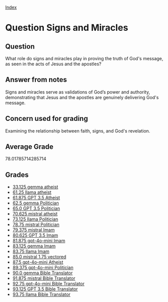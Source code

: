 
[Index](../../index.md)
# Question Signs and Miracles
## Question
What role do signs and miracles play in proving the truth of God's message, as seen in the acts of Jesus and the apostles?

## Answer from notes
Signs and miracles serve as validations of God’s power and authority, demonstrating that Jesus and the apostles are genuinely delivering God's message.

## Concern used for grading
Examining the relationship between faith, signs, and God's revelation.

## Average Grade
78.01785714285714

## Grades
 * [33.125 gemma atheist](../answers/gemma_atheist/Signs_and_Miracles.md)
 * [61.25 llama atheist](../answers/llama_atheist/Signs_and_Miracles.md)
 * [61.875 GPT 3.5 Atheist](../answers/GPT_3.5_Atheist/Signs_and_Miracles.md)
 * [62.5 gemma Politician](../answers/gemma_Politician/Signs_and_Miracles.md)
 * [65.0 GPT 3.5 Politician](../answers/GPT_3.5_Politician/Signs_and_Miracles.md)
 * [70.625 mistral atheist](../answers/mistral_atheist/Signs_and_Miracles.md)
 * [73.125 llama Politician](../answers/llama_Politician/Signs_and_Miracles.md)
 * [78.75 mistral Politician](../answers/mistral_Politician/Signs_and_Miracles.md)
 * [79.375 mistral Imam](../answers/mistral_Imam/Signs_and_Miracles.md)
 * [80.625 GPT 3.5 Imam](../answers/GPT_3.5_Imam/Signs_and_Miracles.md)
 * [81.875 gpt-4o-mini Imam](../answers/gpt-4o-mini_Imam/Signs_and_Miracles.md)
 * [83.125 gemma Imam](../answers/gemma_Imam/Signs_and_Miracles.md)
 * [83.75 llama Imam](../answers/llama_Imam/Signs_and_Miracles.md)
 * [85.0 mistral 1.75 vectored](../answers/mistral_1.75_vectored/Signs_and_Miracles.md)
 * [87.5 gpt-4o-mini Atheist](../answers/gpt-4o-mini_Atheist/Signs_and_Miracles.md)
 * [89.375 gpt-4o-mini Politician](../answers/gpt-4o-mini_Politician/Signs_and_Miracles.md)
 * [90.0 gemma Bible Translator](../answers/gemma_Bible_Translator/Signs_and_Miracles.md)
 * [91.875 mistral Bible Translator](../answers/mistral_Bible_Translator/Signs_and_Miracles.md)
 * [92.75 gpt-4o-mini Bible Translator](../answers/gpt-4o-mini_Bible_Translator/Signs_and_Miracles.md)
 * [93.125 GPT 3.5 Bible Translator](../answers/GPT_3.5_Bible_Translator/Signs_and_Miracles.md)
 * [93.75 llama Bible Translator](../answers/llama_Bible_Translator/Signs_and_Miracles.md)
